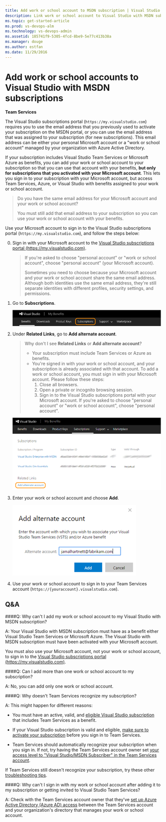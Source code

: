 ```yaml
---
title: Add work or school account to MSDN subscription | Visual Studio Team Services
description: Link work or school account to Visual Studio with MSDN subscriptions for use with Visual Studio Team Services
ms.topic: get-started-article
ms.prod: vs-devops-alm
ms.technology: vs-devops-admin
ms.assetid: 185741f9-5305-4fcd-8be9-5e77c413b38a
ms.manager: douge
ms.author: estfan
ms.date: 11/29/2016
---
```


#   Add work or school accounts to Visual Studio with MSDN subscriptions

**Team Services**

The Visual Studio subscriptions portal (```https://my.visualstudio.com```) requires you to use 
the email address that you previously used to activate your subscription on the MSDN portal, or you can 
use the email address that was assigned to your subscription (for new subscriptions). 
This email address can be either your personal Microsoft account 
or a "work or school account" managed by your organization with Azure Active Directory.

If your subscription includes Visual Studio Team Services or Microsoft Azure as benefits, 
you can add your work or school account to your subscription so that you can use that account with your benefits, 
**but only for subscriptions that you activated with your Microsoft account**. 
This lets you sign in to your subscription with your Microsoft account, 
but access Team Services, Azure, or Visual Studio with benefits assigned to your work or school account.

> Do you have the same email address for your Microsoft account and your work or school account?
>
> You must still add that email address to your subscription 
> so you can use your work or school account with your benefits. 

Use your Microsoft account to sign in to the Visual Studio subscriptions portal (```https://my.visualstudio.com```), 
and follow the steps below:

<a name="my-visualstudio-com"></a>

0.	Sign in with your Microsoft account to the 
[Visual Studio subscriptions portal (https://my.visualstudio.com)](https://my.visualstudio.com).

	> If you're asked to choose "personal account" 
	> or "work or school account", choose "personal account" (your Microsoft account). 
	>
	> Sometimes you need to choose because your Microsoft account and your work or school 
	> account share the same email address.  Although both identities use the same email address, 
	> they're still separate identities with different profiles, security settings, and permissions.

0.	Go to **Subscriptions**.

	![Choose Subscriptions](_img/link-msdn-subscription/choose-subscriptions-my-visual-studio-com-portal.png)

0.	Under **Related Links**, go to **Add alternate account**.

	> Why don't I see **Related Links** or **Add alternate account**? 
	>  * Your subscription must include Team Services or Azure as benefits.
	>  * You're signed in with your work or school account, 
	>  and your subscription is already associated with that account.  To
	>  add a work or school account, you must sign in with your Microsoft account.  Please 
	>  follow these steps: 
	>    1. Close all browsers.
	>    2. Open a private or incognito browsing session.
	>    3. Sign in to the Visual Studio subscriptions portal with your Microsoft account.  If 
	>    you're asked to choose "personal account" or "work or school account", choose "personal account".

	![Under Related Links, go to Add alternate account](_img/link-msdn-subscription/add-alternate-account-my-visual-studio-com-portal.png)

0.	Enter your work or school account and choose **Add**.

	![Enter your work or school account](_img/link-msdn-subscription/enter-alternate-account-my-visual-studio-com-portal.png)

0.	Use your work or school account to sign in to your Team Services 
account (```https://{youraccount}.visualstudio.com```).


##  Q&A

####Q:  Why can't I add my work or school account to my Visual Studio with MSDN subscription?

A:  Your Visual Studio with MSDN subscription must have as a benefit either Visual Studio Team Services or 
Microsoft Azure.  The Visual Studio with MSDN subscription must have been activated with your Microsoft account. 

You must also use your Microsoft account, not your work or school account, to sign in to the 
[Visual Studio subscriptions portal (https://my.visualstudio.com)](https://my.visualstudio.com).

####Q:  Can I add more than one work or school account to my subscription?

A:  No, you can add only one work or school account.

<a name="unconfirmed-subscription"></a>
####Q:  Why doesn't Team Services recognize my subscription?

A:	This might happen for different reasons: 

*	You must have an active, valid, and 
[eligible Visual Studio subscription](add-account-users-assign-access-levels-team-services.md#EligibleMSDNSubscriptions) 
that includes Team Services as a benefit.

*	If your Visual Studio subscription is valid and eligible, 
[make sure to activate your subscription](https://support.microsoft.com/en-us/kb/3011409) 
before you sign in to Team Services. 

*	Team Services should automatically recognize your subscription when you sign in. 
If not, try having the Team Services account owner set 
[your access level to "Visual Studio/MSDN Subscriber" in the Team Services account](add-account-users-assign-access-levels-team-services.md). 

If Team Services still doesn't recognize your subscription, try these other 
[troubleshooting tips](http://blogs.msdn.com/b/visualstudioalm/archive/2014/03/19/visual-studio-online-best-practices-troubleshooting-issues-with-the-quot-eligible-msdn-subscriber-license-type.aspx).

####Q:  Why can't I sign in with my work or school account after adding it to my subscription or getting invited to Visual Studio Team Services?

A:  Check with the Team Services account owner that they've 
[set up Azure Active Directory (Azure AD) access](manage-organization-access-for-your-account-vs.md) 
between the Team Services account and your organization's 
directory that manages your work or school account.
